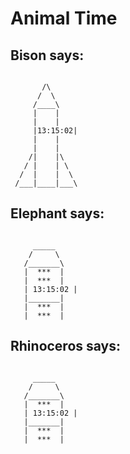 # Animal Time

## Bison says:

```

       /\
      /  \
     /____\
     |    |
     |    |
     |13:15:02|
     |    |
     |    |
    /|    |\
   / |    | \
  /  |    |  \
 /___|____|___\
```

## Elephant says:

```

     _____
    /     \
   /_______\
   |  ***  |
   |  ***  |
   | 13:15:02 |
   |_______|
   |  ***  |
   |  ***  |
```

## Rhinoceros says:

```

     _____
    /     \
   /_______\
   |  ***  |
   | 13:15:02 |
   |_______|
   |  ***  |
   |  ***  |
```
